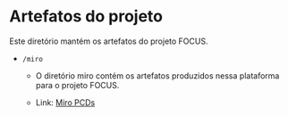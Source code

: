 # Artefatos do projeto

Este diretório mantém os artefatos do projeto FOCUS. 

* `/miro`
	* O diretório miro contém os artefatos produzidos nessa plataforma para o projeto FOCUS.

	* Link: [Miro PCDs](https://miro.com/app/board/o9J_lzEhK70=/)
